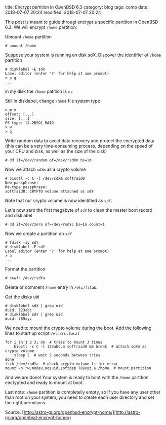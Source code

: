 title: Encrypt partition in OpenBSD 6.3
category: blog
tags: comp
date: 2018-07-07 20:24
modified: 2018-07-07 20:24

This post is meant to guide througt encrypt a specific partition in OpenBSD
6.3. We will encrypt `/home` partition:

Umount `/home` partition

    # umount /home

Suppose your system is running on disk sdX.  Discover the identifier of `/home`
partition

    # disklabel -E sdX
    Label editor (enter '?' for help at ane prompt)
    > p g
    ...

in my disk the `/home` patition is `m:`.

Still in disklabel, change `/home` file system type

    > m m
    offset: [...]
    size: [...]
    FS type: [4.2BSD] RAID
    > w
    > q

Write random data to avoid data recovery and protect the encrypted data (this
can be a very time-consuming process, depending on the speed of your CPU and
disk, as well as the size of the disk)

    # dd if=/dev/random of=/dev/rsdXm bs=1m

Now we attach `sdXm` as a crypto volume

    # bioctl -c C -l /dev/sdXm softraid0
    New passphrase:
    Re-type passphrase:
    softraid0: CRYPTO volume attached as sdY

Note that our crypto volume is now identified as `sdY`.

Let's now zero the first megabyte of `sdY` to clean the master boot record and
disklabel 

    # dd if=/dev/zero of=/dev/rsdYc bs=1m count=1

Now we create a partition on `sdY`

    # fdisk -iy sdY
    # disklabel -E sdY
    Label editor (enter '?' for help at ane prompt)
    > a
    ...
    
Format the partition

    # newfs /dev/rsdYa

Delete or comment `/home` entry in `/etc/fstab`.

Get the disks uid

    # disklabel sdX | grep uid
    duid: 123abc
    # disklabel sdY | grep uid
    duid: 789xyz

We need to mount the crypto volume during the boot. Add the following lines to
start up script `/etc/rc.local`

    for i in 1 2 3; do  # tries to mount 3 times
        bioctl -c C -l 123abc.m softraid0 && break  # attach sdXm as crypto volume
        sleep 2  # wait 2 seconds between tries
    done
    fsck /dev/rsdYa  # check crypto volume fs for error
    mount -o rw,nodev,nosuid,softdep 789xyz.a /home  # mount partition

And we are done! Your system is ready to boot with the `/home` partition
enctypted and ready to mount at boot.

Last note: `/home` partition is completelly empty, so if you have any user other
than root on your system, you need to create each user directory and set the
right permitions.

Source: [http://astro-gr.org/openbsd-encrypt-home/](http://astro-gr.org/openbsd-encrypt-home/)
